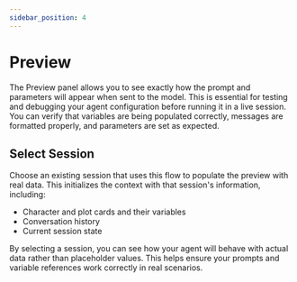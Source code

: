 ```yaml
---
sidebar_position: 4
---
```


# Preview

The Preview panel allows you to see exactly how the prompt and parameters will appear when sent to the model. This is essential for testing and debugging your agent configuration before running it in a live session. You can verify that variables are being populated correctly, messages are formatted properly, and parameters are set as expected.

## Select Session

Choose an existing session that uses this flow to populate the preview with real data. This initializes the context with that session's information, including:

- Character and plot cards and their variables
- Conversation history
- Current session state

By selecting a session, you can see how your agent will behave with actual data rather than placeholder values. This helps ensure your prompts and variable references work correctly in real scenarios.
